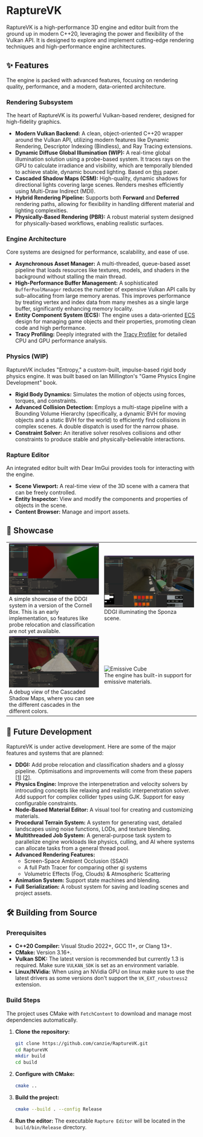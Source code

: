 # RaptureVK

RaptureVK is a high-performance 3D engine and editor built from the ground up in modern C++20, leveraging the power and flexibility of the Vulkan API. It is designed to explore and implement cutting-edge rendering techniques and high-performance engine architectures.

## ✨ Features

The engine is packed with advanced features, focusing on rendering quality, performance, and a modern, data-oriented architecture.

###  Rendering Subsystem

The heart of RaptureVK is its powerful Vulkan-based renderer, designed for high-fidelity graphics.

*   **Modern Vulkan Backend:** A clean, object-oriented C++20 wrapper around the Vulkan API, utilizing modern features like Dynamic Rendering, Descriptor Indexing (Bindless), and Ray Tracing extensions.
*   **Dynamic Diffuse Global Illumination (WIP):** A real-time global illumination solution using a probe-based system. It traces rays on the GPU to calculate irradiance and visibility, which are temporally blended to achieve stable, dynamic bounced lighting. Based on [this](https://www.jcgt.org/published/0008/02/01/paper-lowres.pdf) paper.
*   **Cascaded Shadow Maps (CSM):** High-quality, dynamic shadows for directional lights covering large scenes. Renders meshes efficiently using Multi-Draw Indirect (MDI).
*   **Hybrid Rendering Pipeline:** Supports both **Forward** and **Deferred** rendering paths, allowing for flexibility in handling different material and lighting complexities.
*   **Physically-Based Rendering (PBR):** A robust material system designed for physically-based workflows, enabling realistic surfaces.

### Engine Architecture

Core systems are designed for performance, scalability, and ease of use.

*   **Asynchronous Asset Manager:** A multi-threaded, queue-based asset pipeline that loads resources like textures, models, and shaders in the background without stalling the main thread.
*   **High-Performance Buffer Management:** A sophisticated `BufferPoolManager` reduces the number of expensive Vulkan API calls by sub-allocating from large memory arenas. This improves performance by treating vertex and index data from many meshes as a single large buffer, significantly enhancing memory locality.
*   **Entity Component System (ECS):** The engine uses a data-oriented [ECS](https://github.com/sky) design for managing game objects and their properties, promoting clean code and high performance.
*   **Tracy Profiling:** Deeply integrated with the [Tracy Profiler](https://github.com/wolfpld/tracy) for detailed CPU and GPU performance analysis.

### Physics (WIP)

RaptureVK includes "Entropy," a custom-built, impulse-based rigid body physics engine. It was built based on Ian Millington's "Game Physics Engine Development" book.


*   **Rigid Body Dynamics:** Simulates the motion of objects using forces, torques, and constraints.
*   **Advanced Collision Detection:** Employs a multi-stage pipeline with a Bounding Volume Hierarchy (specifically, a dynamic BVH for moving objects and a static BVH for the world) to efficiently find collisions in complex scenes. A double dispatch is used for the narrow phase.
*   **Constraint Solver:** An iterative solver resolves collisions and other constraints to produce stable and physically-believable interactions.

### Rapture Editor

An integrated editor built with Dear ImGui provides tools for interacting with the engine.

*   **Scene Viewport:** A real-time view of the 3D scene with a camera that can be freely controlled.
*   **Entity Inspector:** View and modify the components and properties of objects in the scene.
*   **Content Browser:** Manage and import assets.

## 📸 Showcase

<table>
  <tr>
    <td width="50%">
      <img src="./screenshots/cornell box v2.PNG" alt="Cornell Box with DDGI" width="400">
      <br>
      A simple showcase of the DDGI system in a version of the Cornell Box. This is an early implementation, so features like probe relocation and classification are not yet available.
    </td>
    <td width="50%">
      <img src="./screenshots/ddgi_sponza_v1.PNG" alt="Sponza with DDGI" width="400">
      <br>
      DDGI illuminating the Sponza scene.
    </td>
  </tr>
  <tr>
    <td width="50%">
      <img src="./screenshots/csm_debug_cascades.PNG" alt="CSM Debug View" width="400">
      <br>
      A debug view of the Cascaded Shadow Maps, where you can see the different cascades in the different colors.
    </td>
    <td width="50%">
      <img src="./screenshots/emissive-cube.png" alt="Emissive Cube" width="400">
      <br>
      The engine has built-in support for emissive materials.
    </td>
  </tr>
</table>

## 🚀 Future Development

RaptureVK is under active development. Here are some of the major features and systems that are planned:

*   **DDGI:** Add probe relocation and classification shaders and a glossy pipeline. Optimisations and improvements will come from these papers [[1](https://arxiv.org/pdf/2009.10796)] [[2](https://cescg.org/wp-content/uploads/2022/04/Rohacek-Improving-Probes-in-Dynamic-Diffuse-Global-Illumination.pdf)].
*   **Physics Engine:** Improve the interpenetration and velocity solvers by introcuding concepts like relaxing and realistic interpenetration solver. Add support for complex collider types using GJK. Support for easy configurable constraints.
*   **Node-Based Material Editor:** A visual tool for creating and customizing materials.
*   **Procedural Terrain System:** A system for generating vast, detailed landscapes using noise functions, LODs, and texture blending.
*   **Multithreaded Job System:** A general-purpose task system to parallelize engine workloads like physics, culling, and AI where systems can allocate tasks from a general thread pool.
*   **Advanced Rendering Features:**
    *   Screen-Space Ambient Occlusion (SSAO)
    *   A full Path Tracer for comparing other gi systems
    *   Volumetric Effects (Fog, Clouds) & Atmospheric Scattering
*   **Animation System:** Support state machines and blending.
*   **Full Serialization:** A robust system for saving and loading scenes and project assets.

## 🛠️ Building from Source

### Prerequisites

*   **C++20 Compiler:** Visual Studio 2022+, GCC 11+, or Clang 13+.
*   **CMake:** Version 3.16+.
*   **Vulkan SDK:** The latest version is recommended but currently 1.3 is required. Make sure `VULKAN_SDK` is set as an environment variable. 
*   **Linux/NVidia:** When using an NVidia GPU on linux make sure to use the latest drivers as some versions don't support the `VK_EXT_robustness2` extension.

### Build Steps

The project uses CMake with `FetchContent` to download and manage most dependencies automatically.

1.  **Clone the repository:**
    ```bash
    git clone https://github.com/canzie/RaptureVK.git
    cd RaptureVK
    mkdir build
    cd build
    ```

2.  **Configure with CMake:**
    ```bash
    cmake ..
    ```

3.  **Build the project:**
    ```bash
    cmake --build . --config Release
    ```

4.  **Run the editor:**
    The executable `Rapture Editor` will be located in the `build/bin/Release` directory.

